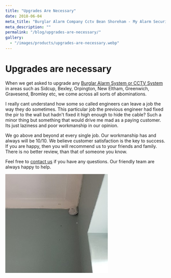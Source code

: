```yaml
---
title: "Upgrades Are Necessary"
date: 2018-06-04
meta_title: "Burglar Alarm Company Cctv Bean Shoreham - My Alarm Security"
meta_description: ""
permalink: "/blog/upgrades-are-necessary/"
gallery:
  - "/images/products/upgrades-are-necessary.webp"
---
```


# Upgrades are necessary

When we get asked to upgrade any [Burglar Alarm System or CCTV System](/categories/special-offers/) in areas such as Sidcup, Bexley, Orpington, New Eltham, Greenwich, Gravesend, Bromley etc, we come across all sorts of abominations.

I really cant understand how some so called engineers can leave a job the way they do sometimes. This particular job the previous engineer had fixed the pir to the wall but hadn\'t fixed it high enough to hide the cable? Such a minor thing but something that would drive me mad as a paying customer. Its just laziness and poor workmanship in our opinion.

We go above and beyond at every single job. Our workmanship has and always will be 10/10. We believe customer satisfaction is the key to success. If you are happy, then you will recommend us to your friends and family. There is no better review, than that of someone you know.

Feel free to [contact us](/contact/) if you have any questions. Our friendly team are always happy to help.

![Upgrades Are Necessary](/images/news/news-upgrades-are-necessary-jjlphxevesonm2agrcqm.jpg)